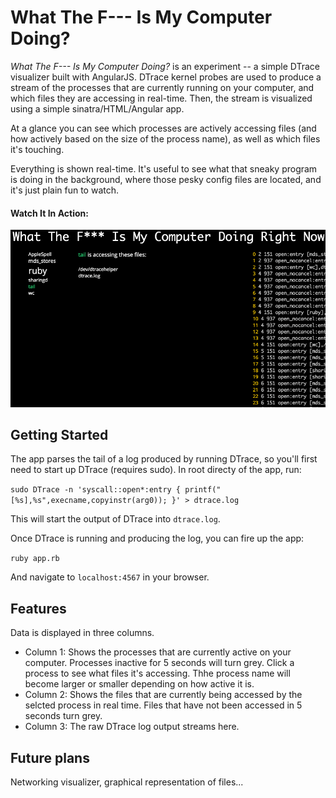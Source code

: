 # What The F--- Is My Computer Doing?

*What The F--- Is My Computer Doing?* is an experiment -- a simple DTrace visualizer built with AngularJS. DTrace kernel probes are used to produce a stream of the processes that are currently running on your computer, and which files they are accessing in real-time. Then, the stream is visualized using a simple sinatra/HTML/Angular app. 

At a glance you can see which processes are actively accessing files (and how actively based on the size of the process name), as well as which files it's touching. 

Everything is shown real-time. It's useful to see what that sneaky program is doing in the background, where those pesky config files are located, and it's just plain fun to watch.

#### Watch It In Action:

![Demo](https://raw.githubusercontent.com/nicnovak/what-is-my-computer-doing/master/media/demo.gif)

## Getting Started

The app parses the tail of a log produced by running DTrace, so you'll first need to start up DTrace (requires sudo). In root directy of the app, run:

`sudo DTrace -n 'syscall::open*:entry { printf("[%s],%s",execname,copyinstr(arg0)); }' > dtrace.log`

This will start the output of DTrace into `dtrace.log`.

Once DTrace is running and producing the log, you can fire up the app:

`ruby app.rb`

And navigate to `localhost:4567` in your browser. 

## Features

Data is displayed in three columns.

-   Column 1: Shows the processes that are currently active on your computer. Processes inactive for 5 seconds will turn grey. Click a process to see what files it's accessing. Thhe process name will become larger or smaller depending on how active it is.
-   Column 2: Shows the files that are currently being accessed by the selcted process in real time. Files that have not been accessed in 5 seconds turn grey.
-   Column 3: The raw DTrace log output streams here.


## Future plans

Networking visualizer, graphical representation of files...